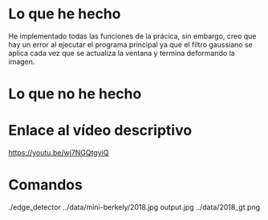# Lo que he hecho

He implementado todas las funciones de la prácica, sin embargo, creo que hay un error al ejecutar el programa principal ya que el filtro gaussiano se
aplica cada vez que se actualiza la ventana y termina deformando la imagen.

# Lo que no he hecho

# Enlace al vídeo descriptivo
https://youtu.be/wj7NGQtgyiQ

# Comandos
./edge_detector ../data/mini-berkely/2018.jpg output.jpg ../data/2018_gt.png